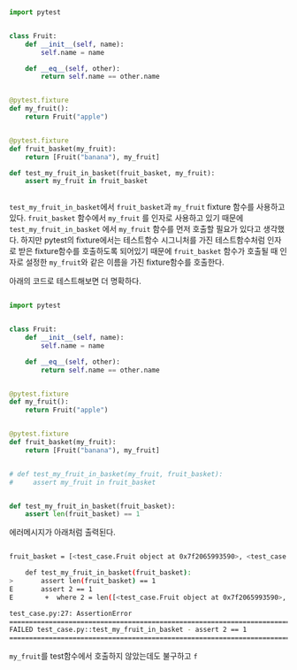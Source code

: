 
```python


import pytest


class Fruit:
    def __init__(self, name):
        self.name = name

    def __eq__(self, other):
        return self.name == other.name


@pytest.fixture
def my_fruit():
    return Fruit("apple")


@pytest.fixture
def fruit_basket(my_fruit):
    return [Fruit("banana"), my_fruit]

def test_my_fruit_in_basket(fruit_basket, my_fruit):
    assert my_fruit in fruit_basket



```

`test_my_fruit_in_basket`에서 `fruit_basket`과 `my_fruit` fixture 함수를 사용하고 있다.
`fruit_basket` 함수에서 `my_fruit` 를 인자로 사용하고 있기 때문에 `test_my_fruit_in_basket` 에서 `my_fruit` 함수를 먼저 호출할 필요가 있다고 생각했다.
하지만 pytest의 fixture에서는 테스트함수 시그니처를 가진 테스트함수처럼 인자로 받은 fixture함수를 호출하도록 되어있기 때문에 `fruit_basket` 함수가 호출될 때 인자로 설정한 `my_fruit`와 같은 이름을 가진 fixture함수를 호출한다.


아래의 코드로 테스트해보면 더 명확하다.

```python

import pytest


class Fruit:
    def __init__(self, name):
        self.name = name

    def __eq__(self, other):
        return self.name == other.name


@pytest.fixture
def my_fruit():
    return Fruit("apple")


@pytest.fixture
def fruit_basket(my_fruit):
    return [Fruit("banana"), my_fruit]


# def test_my_fruit_in_basket(my_fruit, fruit_basket):
#     assert my_fruit in fruit_basket


def test_my_fruit_in_basket(fruit_basket):
    assert len(fruit_basket) == 1


```

에러메시지가 아래처럼 출력된다.
```bash

fruit_basket = [<test_case.Fruit object at 0x7f2065993590>, <test_case.Fruit object at 0x7f2065993710>]

    def test_my_fruit_in_basket(fruit_basket):
>       assert len(fruit_basket) == 1
E       assert 2 == 1
E        +  where 2 = len([<test_case.Fruit object at 0x7f2065993590>, <test_case.Fruit object at 0x7f2065993710>])

test_case.py:27: AssertionError
======================================================================================== short test summary info =========================================================================================
FAILED test_case.py::test_my_fruit_in_basket - assert 2 == 1
=========================================================================================== 1 failed in 0.11s ===========================================================================================

```

`my_fruit`를 test함수에서 호출하지 않았는데도 불구하고 `f`